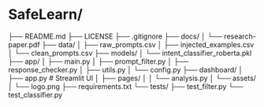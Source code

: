 # SafeLearn/
├── README.md
├── LICENSE
├── .gitignore
├── docs/
│   └── research-paper.pdf
├── data/
│   ├── raw_prompts.csv
│   ├── injected_examples.csv
│   └── clean_prompts.csv
├── models/
│   └── intent_classifier_roberta.pkl
├── app/
│   ├── main.py
│   ├── prompt_filter.py
│   ├── response_checker.py
│   ├── utils.py
│   └── config.py
├── dashboard/
│   ├── app.py  # Streamlit UI
│   ├── pages/
│   │   └── analysis.py
│   └── assets/
│       └── logo.png
├── requirements.txt
└── tests/
    ├── test_filter.py
    └── test_classifier.py
